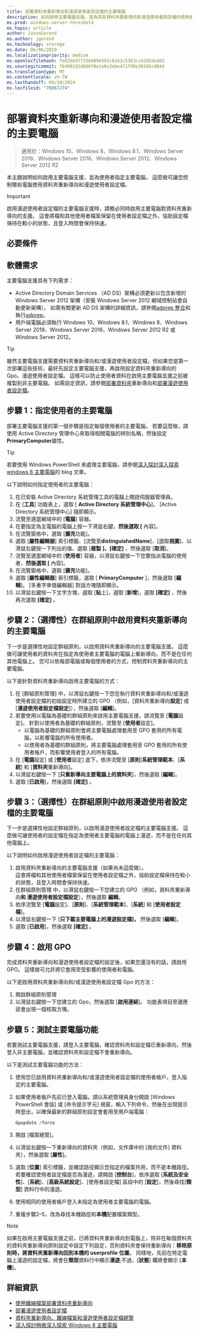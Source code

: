 ```yaml
---
title: 部署資料夾重新導向和漫遊使用者設定檔的主要電腦
description: 如何啟用主要電腦支援，並為具有資料夾重新導向和漫遊使用者設定檔的使用者指定主要電腦。
ms.prod: windows-server-threshold
ms.topic: article
author: JasonGerend
ms.author: jgerend
ms.technology: storage
ms.date: 06/06/2019
ms.localizationpriority: medium
ms.openlocfilehash: fe026b97f15b4094303c8162c5363cc6205dedd1
ms.sourcegitcommit: f6490192d686f0a1e0c2ebe471f98e30105c0844
ms.translationtype: MT
ms.contentlocale: zh-TW
ms.lasthandoff: 09/10/2019
ms.locfileid: "70867274"
---
```

# <a name="deploy-primary-computers-for-folder-redirection-and-roaming-user-profiles"></a>部署資料夾重新導向和漫遊使用者設定檔的主要電腦

>適用於：Windows 10、Windows 8、Windows 8.1、Windows Server 2019、Windows Server 2016、Windows Server 2012、Windows Server 2012 R2

本主題說明如何啟用主要電腦支援，並為使用者指定主要電腦。 這麼做可讓您控制哪些電腦使用資料夾重新導向和漫遊使用者設定檔。

> [!IMPORTANT]
> 啟用漫遊使用者設定檔的主要電腦支援時，請務必同時啟用主要電腦對資料夾重新導向的支援。 這會將檔和其他使用者檔案保留在使用者設定檔之外，協助設定檔保持在較小的狀態，且登入時間會保持快速。

## <a name="prerequisites"></a>必要條件

## <a name="software-requirements"></a>軟體需求

主要電腦支援具有下列需求：

- Active Directory Domain Services （AD DS）架構必須更新以包含新增的 Windows Server 2012 架構（安裝 Windows Server 2012 網域控制站會自動更新架構）。 如需有關更新 AD DS 架構的詳細資訊，請參閱[adprep 整合](<https://docs.microsoft.com/previous-versions/windows/it-pro/windows-server-2012-R2-and-2012/hh472161(v=ws.11)#adprepexe-integration>)和執行[adprep](<https://docs.microsoft.com/previous-versions/windows/it-pro/windows-server-2008-R2-and-2008/dd464018(v=ws.10)>)。
- 用戶端電腦必須執行 Windows 10、Windows 8.1、Windows 8、Windows Server 2019、Windows Server 2016、Windows Server 2012 R2 或 Windows Server 2012。

> [!TIP]
> 雖然主要電腦支援需要資料夾重新導向和/或漫遊使用者設定檔，但如果您是第一次部署這些技術，最好先設定主要電腦支援，再啟用設定資料夾重新導向的 Gpo。漫遊使用者設定檔。 這樣可以防止使用者資料在啟用主要電腦支援之前被複製到非主要電腦。 如需設定資訊，請參閱[部署資料夾](deploy-folder-redirection.md)重新導向和[部署漫遊使用者設定檔](deploy-roaming-user-profiles.md)。

## <a name="step-1-designate-primary-computers-for-users"></a>步驟 1：指定使用者的主要電腦

部署主要電腦支援的第一個步驟是指定每個使用者的主要電腦。 若要這麼做，請使用 Active Directory 管理中心來取得相關電腦的辨別名稱，然後設定**PrimaryComputer**屬性。

> [!TIP]
> 若要使用 Windows PowerShell 來處理主要電腦，請參閱[深入探討深入探索 windows 8 主要電腦](<https://blogs.technet.microsoft.com/askds/2012/10/23/digging-a-little-deeper-into-windows-8-primary-computer/>)的 blog 文章。

以下說明如何指定使用者的主要電腦：

1. 在已安裝 Active Directory 系統管理工具的電腦上開啟伺服器管理員。
2. 在 [**工具**] 功能表上，選取 [ **Active Directory 系統管理中心**]。 [Active Directory 系統管理中心] 隨即顯示。
3. 流覽至適當網域中的 [**電腦**] 容器。
4. 在要指定為主電腦的電腦上按一下滑鼠右鍵，**然後選取 [** 內容]。
5. 在流覽窗格中，選取 [**擴充**功能]。
6. 選取 [**屬性編輯器**] 索引標籤、[流覽至**distinguishedName**]、[選取**視圖**]、以滑鼠右鍵按一下列出的值、選取 [**複製** **]、[確定]** ，然後選取 [**取消**]。
7. 流覽至適當網域中的 [**使用者**] 容器，以滑鼠右鍵按一下您要指派電腦的使用者，**然後選取 [** 內容]。
8. 在流覽窗格中，選取 [**擴充**功能]。
9. 選取 [**屬性編輯器**] 索引標籤，選取 [ **PrimaryComputer** ]，然後選取 [**編輯**]。 [多重字串值編輯器] 對話方塊隨即顯示。
10. 以滑鼠右鍵按一下文字方塊，選取 [**貼**上]，選取 [**新增**]，選取 **[確定]** ，然後再次選取 **[確定]** 。

## <a name="step-2-optionally-enable-primary-computers-for-folder-redirection-in-group-policy"></a>步驟 2：（選擇性）在群組原則中啟用資料夾重新導向的主要電腦

下一步是選擇性地設定群組原則，以啟用資料夾重新導向的主要電腦支援。 這麼做可讓使用者的資料夾在指定為使用者主要電腦的電腦上重新導向，而不是在任何其他電腦上。 您可以依每部電腦或每個使用者的方式，控制資料夾重新導向的主要電腦。

以下是針對資料夾重新導向啟用主要電腦的方式：

1. 在 [群組原則管理] 中，以滑鼠右鍵按一下您在執行資料夾重新導向和/或漫遊使用者設定檔的初始設定時所建立的 GPO （例如，[資料夾重新導向**設定**] 或 [**漫遊使用者設定檔設定**]），然後選取 [**編輯**]。
2. 若要使用以電腦為基礎的群組原則來啟用主要電腦支援，請流覽至 [**電腦**設定]。 針對以使用者為基礎的群組原則，流覽至 [**使用者**設定]。
    - 以電腦為基礎的群組原則會將主要電腦處理套用至 GPO 套用的所有電腦，以影響電腦的所有使用者。
    - 以使用者為基礎的群組原則，將主要電腦處理套用至 GPO 套用的所有使用者帳戶，而影響使用者登入的所有電腦。
3. 在 [**電腦**設定] 或 [**使用者**設定] 底下，依序流覽至 [**原則**]**系統管理範本**、[**系統**] 和 [**資料夾**重新導向]。
4. 以滑鼠右鍵按一下 [**只重新導向主要電腦上的資料夾**]，然後選取 [**編輯**]。
5. 選取 [**已啟用**]，然後選取 **[確定]** 。

## <a name="step-3-optionally-enable-primary-computers-for-roaming-user-profiles-in-group-policy"></a>步驟 3：（選擇性）在群組原則中啟用漫遊使用者設定檔的主要電腦

下一步是選擇性地設定群組原則，以啟用漫遊使用者設定檔的主要電腦支援。 這麼做可讓使用者的設定檔在指定為使用者主要電腦的電腦上漫遊，而不是在任何其他電腦上。

以下說明如何啟用漫遊使用者設定檔的主要電腦：

1. 啟用資料夾重新導向的主要電腦支援（如果尚未這麼做）。<br>這會將檔和其他使用者檔案保留在使用者設定檔之外，協助設定檔保持在較小的狀態，且登入時間會保持快速。
2. 在群組原則管理 中，以滑鼠右鍵按一下您建立的 GPO （例如，資料夾重新導向**和 漫遊使用者設定檔設定**），然後選取 **編輯**。
3. 依序流覽至 [**電腦**設定]、[**原則**]、[**系統管理範本**]、[**系統**] 和 [**使用者設定檔**]。
4. 以滑鼠右鍵按一下 [**只下載主要電腦上的漫遊設定檔]，** 然後選取 [**編輯**]。
5. 選取 [**已啟用**]，然後選取 **[確定]** 。

## <a name="step-4-enable-the-gpo"></a>步驟 4：啟用 GPO

完成資料夾重新導向和漫遊使用者設定檔的設定後，如果您還沒有的話，請啟用 GPO。 這樣做可允許將它套用至受影響的使用者和電腦。

以下是啟用資料夾重新導向和/或漫遊使用者設定檔 Gpo 的方法：

1. 開啟群組原則管理
2. 以滑鼠右鍵按一下您建立的 Gpo，然後選取 [**啟用連結**]。 功能表項目旁邊應該會出現一個核取方塊。

## <a name="step-5-test-primary-computer-function"></a>步驟 5：測試主要電腦功能

若要測試主要電腦支援，請登入主要電腦，確認資料夾和設定檔已重新導向，然後登入非主要電腦，並確認資料夾和設定檔不會重新導向。

以下是測試主要電腦功能的方法：

1. 使用您已啟用資料夾重新導向和/或漫遊使用者設定檔的使用者帳戶，登入指定的主要電腦。
2. 如果使用者帳戶先前已登入電腦，請以系統管理員身分開啟 [Windows PowerShell 會話] 或 [命令提示字元] 視窗，輸入下列命令，然後在出現提示時登出，以確保最新的群組原則設定會套用至用戶端電腦：

    ```PowerShell
    Gpupdate /force
    ```

3. 開啟 [檔案總管]。
1. 以滑鼠右鍵按一下重新導向的資料夾（例如，文件庫中的 [我的文件] 資料夾），然後選取 [**屬性**]。
1. 選取 [**位置**] 索引標籤，並確認路徑顯示您指定的檔案共用，而不是本機路徑。 若要確認使用者設定檔是否為漫遊，請開啟 [**控制台**]，依序選取 [**系統及安全性**]、[**系統**]、[**高級系統設定**]、[使用者設定檔] 區段中的 [**設定**]，然後尋找[**類型**] 資料行中的漫遊。
1. 使用相同的使用者帳戶登入未指定為使用者主要電腦的電腦。
1. 重複步驟2–5，改為尋找本機路徑和**本機**配置檔案類型。

> [!NOTE]
> 如果在啟用主要電腦支援之前，已將資料夾重新導向到電腦上，除非在每個資料夾的資料夾重新導向原則設定中設定下列設定，否則資料夾會保持重新導向：**移除原則時，將資料夾重新導向回到本機的 userprofile 位置**。 同樣地，先前在特定電腦上漫遊的設定檔，將會在**類型**資料行中顯示**漫遊**;不過，[**狀態**] 欄將會顯示 [**本機**]。

## <a name="more-information"></a>詳細資訊

- [使用離線檔案部署資料夾重新導向](deploy-folder-redirection.md)
- [部署漫遊使用者設定檔](deploy-roaming-user-profiles.md)
- [資料夾重新導向、離線檔案和漫遊使用者設定檔總覽](folder-redirection-rup-overview.md)
- [深入探討稍微深入探索 Windows 8 主要電腦](https://blogs.technet.com/b/askds/archive/2012/10/23/digging-a-little-deeper-into-windows-8-primary-computer.aspx)